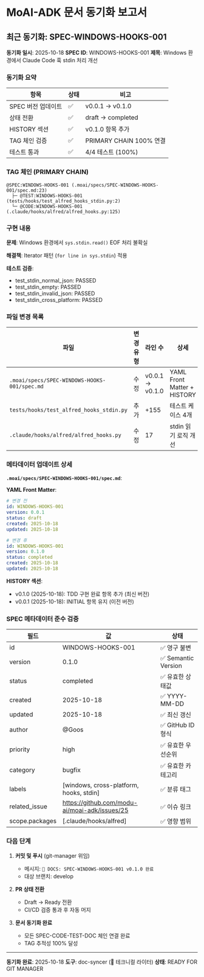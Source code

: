 # MoAI-ADK 문서 동기화 보고서

## 최근 동기화: SPEC-WINDOWS-HOOKS-001

**동기화 일시**: 2025-10-18
**SPEC ID**: WINDOWS-HOOKS-001
**제목**: Windows 환경에서 Claude Code 훅 stdin 처리 개선

### 동기화 요약

| 항목 | 상태 | 비고 |
|------|------|------|
| SPEC 버전 업데이트 | ✅ | v0.0.1 → v0.1.0 |
| 상태 전환 | ✅ | draft → completed |
| HISTORY 섹션 | ✅ | v0.1.0 항목 추가 |
| TAG 체인 검증 | ✅ | PRIMARY CHAIN 100% 연결 |
| 테스트 통과 | ✅ | 4/4 테스트 (100%) |

### TAG 체인 (PRIMARY CHAIN)

```
@SPEC:WINDOWS-HOOKS-001 (.moai/specs/SPEC-WINDOWS-HOOKS-001/spec.md:23)
  ├─ @TEST:WINDOWS-HOOKS-001 (tests/hooks/test_alfred_hooks_stdin.py:2)
  └─ @CODE:WINDOWS-HOOKS-001 (.claude/hooks/alfred/alfred_hooks.py:125)
```

### 구현 내용

**문제**: Windows 환경에서 `sys.stdin.read()` EOF 처리 불확실

**해결책**: Iterator 패턴 (`for line in sys.stdin`) 적용

**테스트 검증**:
- test_stdin_normal_json: PASSED
- test_stdin_empty: PASSED
- test_stdin_invalid_json: PASSED
- test_stdin_cross_platform: PASSED

### 파일 변경 목록

| 파일 | 변경 유형 | 라인 수 | 상세 |
|------|----------|--------|------|
| `.moai/specs/SPEC-WINDOWS-HOOKS-001/spec.md` | 수정 | v0.0.1 → v0.1.0 | YAML Front Matter + HISTORY |
| `tests/hooks/test_alfred_hooks_stdin.py` | 추가 | +155 | 테스트 케이스 4개 |
| `.claude/hooks/alfred/alfred_hooks.py` | 수정 | 17 | stdin 읽기 로직 개선 |

### 메타데이터 업데이트 상세

**`.moai/specs/SPEC-WINDOWS-HOOKS-001/spec.md`**:

**YAML Front Matter**:
```yaml
# 변경 전
id: WINDOWS-HOOKS-001
version: 0.0.1
status: draft
created: 2025-10-18
updated: 2025-10-18

# 변경 후
id: WINDOWS-HOOKS-001
version: 0.1.0
status: completed
created: 2025-10-18
updated: 2025-10-18
```

**HISTORY 섹션**:
- v0.1.0 (2025-10-18): TDD 구현 완료 항목 추가 (최신 버전)
- v0.0.1 (2025-10-18): INITIAL 항목 유지 (이전 버전)

### SPEC 메타데이터 준수 검증

| 필드 | 값 | 상태 |
|------|-----|------|
| id | WINDOWS-HOOKS-001 | ✅ 영구 불변 |
| version | 0.1.0 | ✅ Semantic Version |
| status | completed | ✅ 유효한 상태값 |
| created | 2025-10-18 | ✅ YYYY-MM-DD |
| updated | 2025-10-18 | ✅ 최신 갱신 |
| author | @Goos | ✅ GitHub ID 형식 |
| priority | high | ✅ 유효한 우선순위 |
| category | bugfix | ✅ 유효한 카테고리 |
| labels | [windows, cross-platform, hooks, stdin] | ✅ 분류 태그 |
| related_issue | https://github.com/modu-ai/moai-adk/issues/25 | ✅ 이슈 링크 |
| scope.packages | [.claude/hooks/alfred] | ✅ 영향 범위 |

### 다음 단계

1. **커밋 및 푸시** (git-manager 위임)
   - 메시지: `📝 DOCS: SPEC-WINDOWS-HOOKS-001 v0.1.0 완료`
   - 대상 브랜치: develop

2. **PR 상태 전환**
   - Draft → Ready 전환
   - CI/CD 검증 통과 후 자동 머지

3. **문서 동기화 완료**
   - 모든 SPEC-CODE-TEST-DOC 체인 연결 완료
   - TAG 추적성 100% 달성

---

**동기화 완료**: 2025-10-18
**도구**: doc-syncer (📖 테크니컬 라이터)
**상태**: READY FOR GIT MANAGER

